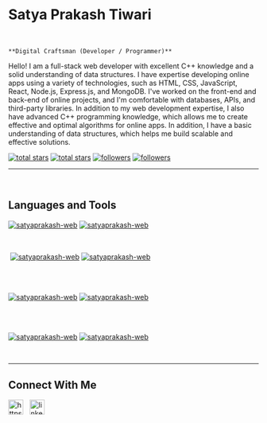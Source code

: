 
<h1>Satya Prakash Tiwari</h1>
<br /> 

                    
`**Digital Craftsman (Developer / Programmer)**`

                    

<p align="left">Hello! I am a full-stack web developer with excellent C++ knowledge and a solid understanding of data structures.
I have expertise developing online apps using a variety of technologies, such as HTML, CSS, JavaScript, React, Node.js, Express.js, and MongoDB. I've worked on the front-end and back-end of online projects, and I'm comfortable with databases, APIs, and third-party libraries.
In addition to my web development expertise, I also have advanced C++ programming knowledge, which allows me to create effective and optimal algorithms for online apps. In addition, I have a basic understanding of data structures, which helps me build scalable and effective solutions.</p>
<p align="left"> 
  <a href="https://github.com/satyaprakash-web?tab=repositories&sort=stargazers#gh-light-mode-only">
    <img alt="total stars" title="Total stars on GitHub" src="https://custom-icon-badges.demolab.com/github/stars/satyaprakash-web?color=3ea97d&style=for-the-badge&labelColor=40b682&logo=star#gh-light-mode-only"/></a>
  
  <a href="https://github.com/satyaprakash-web?tab=repositories&sort=stargazers#gh-dark-mode-only">
    <img alt="total stars" title="Total stars on GitHub" src="https://custom-icon-badges.demolab.com/github/stars/satyaprakash-web?color=655489&style=for-the-badge&labelColor=c691e9&logo=star#gh-dark-mode-only"/></a>
  
  <a href="https://github.com/satyaprakash-web?tab=followers#gh-light-mode-only">
    <img alt="followers" title="Follow me on Github" src="https://custom-icon-badges.demolab.com/github/followers/satyaprakash-web?color=2c4954&labelColor=2c3e50&style=for-the-badge&logo=person-add&label=Follow&logoColor=white#gh-light-mode-only"/></a>
    
  <a href="https://github.com/satyaprakash-web?tab=followers#gh-dark-mode-only">
    <img alt="followers" title="Follow me on Github" src="https://custom-icon-badges.demolab.com/github/followers/satyaprakash-web?color=dacc84&labelColor=f9e692&style=for-the-badge&logo=person-add&label=Follow&logoColor=white#gh-dark-mode-only"/></a>
</p>

---
<br />


<h2>Languages and Tools</h2> 
                    

<p><a href="https://github.com/satyaprakash-web#gh-dark-mode-only" target="_blank"><img align="center" src="https://github-readme-stats.vercel.app/api/top-langs/?username=satyaprakash-web&langs_count=6&show_icon=true&layout=compact&theme=nightowl#gh-dark-mode-only" alt="satyaprakash-web" /></a>
  <a href="https://github.com/satyaprakash-web#gh-light-mode-only" target="_blank"><img align="center" src="https://github-readme-stats.vercel.app/api/top-langs/?username=satyaprakash-web&langs_count=6&show_icon=true&layout=compact&theme=vue#gh-light-mode-only" alt="satyaprakash-web" /></a>
</p>

<br />

<p>&nbsp;<a href="https://github.com/satyaprakash-web#gh-dark-mode-only" target="_blank"><img align="center" src="https://github-readme-stats.vercel.app/api?username=satyaprakash-web&count_private=true&show_icons=true&theme=nightowl#gh-dark-mode-only" alt="satyaprakash-web" /></a>
<a href="https://github.com/satyaprakash-web#gh-light-mode-only" target="_blank"><img align="center" src="https://github-readme-stats.vercel.app/api?username=satyaprakash-web&count_private=true&show_icons=true&theme=vue#gh-light-mode-only" alt="satyaprakash-web" /></a>
</p> 
<br>
<br />

<p><a href="https://github.com/satyaprakash-web#gh-dark-mode-only" target="_blank"><img align="center" src="https://streak-stats.demolab.com?user=satyaprakash-web&theme=nightowl#gh-dark-mode-only" alt="satyaprakash-web"/></a>
<a href="https://github.com/satyaprakash-web#gh-light-mode-only" target="_blank"><img align="center" src="https://streak-stats.demolab.com?user=satyaprakash-web&theme=vue#gh-light-mode-only" alt="satyaprakash-web"/></a></p>
<br/>
<br />

<p><a href="https://github.com/satyaprakash-web#gh-dark-mode-only" target="_blank"><img align="center" src="https://github-readme-activity-graph.cyclic.app/graph?username=satyaprakash-web&theme=nightowl#gh-dark-mode-only" alt="satyaprakash-web" /></a>
<a href="https://github.com/satyaprakash-web#gh-light-mode-only" target="_blank"><img align="center" src="https://github-readme-activity-graph.cyclic.app/graph?username=satyaprakash-web&theme=vue#gh-light-mode-only" alt="satyaprakash-web" /></a></p>
<br/>

---
                           

<h2>Connect With Me</h2> 
<p align="left">
<a href="https://instagram.com/https://www.instagram.com/satya_prakash872/" target="_blank"><img align="left" width="30px" style="padding-right:10px" src="https://raw.githubusercontent.com/rahuldkjain/github-profile-readme-generator/master/src/images/icons/Social/instagram.svg" alt="https://www.instagram.com/satya_prakash872/" /></a>
<a href="https://www.linkedin.com/in/satyaprakash-web/" target="_blank"><img align="left" alt="linkedin" width="30px" style="padding-right: 10px;" src="https://cdn.jsdelivr.net/gh/devicons/devicon/icons/linkedin/linkedin-original.svg" /></a>
</p>

                
